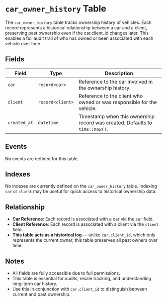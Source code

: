# `car_owner_history` Table

The `car_owner_history` table tracks ownership history of vehicles.
Each record represents a historical relationship between a car and a client, preserving past ownership even if the car.client_id changes later.
This enables a full audit trail of who has owned or been associated with each vehicle over time.

## Fields

| Field        | Type             | Description                                                                  |
| ------------ | ---------------- | ---------------------------------------------------------------------------- |
| `car`        | `record<car>`    | Reference to the car involved in the ownership history.                      |
| `client`     | `record<client>` | Reference to the client who owned or was responsible for the vehicle.        |
| `created_at` | `datetime`       | Timestamp when this ownership record was created. Defaults to `time::now()`. |


## Events

No events are defined for this table.

## Indexes

No indexes are currently defined on the `car_owner_history` table.
Indexing `car` or `client` may be useful for quick access to historical ownership data.

## Relationship
- **Car Reference**: Each record is associated with a car via the `car` field.
- **Client Reference**: Each record is associated with a client via the `client` field.
- **This table acts as a historical log** — unlike `car.client_id`, which only represents the current owner, this table preserves all past owners over time.

## Notes
- All fields are fully accessible due to full permissions.
- This table is essential for audits, resale tracking, and understanding long-term car history.
- Use this in conjunction with `car.client_id` to distinguish between current and past ownership.
